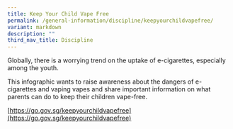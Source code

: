 ```yaml
---
title: Keep Your Child Vape Free
permalink: /general-information/discipline/keepyourchildvapefree/
variant: markdown
description: ""
third_nav_title: Discipline
---
```

Globally, there is a worrying trend on the uptake of e-cigarettes, especially among the youth.

This infographic wants to raise awareness about the dangers of e-cigarettes and vaping vapes and share important information on what parents can do to keep their children vape-free. 

[https://go.gov.sg/keepyourchildvapefree](https://go.gov.sg/keepyourchildvapefree)

